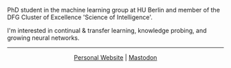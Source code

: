 PhD student in the machine learning group at HU Berlin and member of the DFG Cluster of Excellence 'Science of Intelligence'.

I'm interested in continual & transfer learning, knowledge probing, and growing neural networks.

---
<div align="center">
<a rel="author" href="https://maxploner.de">Personal Website</a> | 
<a rel="me" href="https://sigmoid.social/@plonerma">Mastodon</a>
</div>
